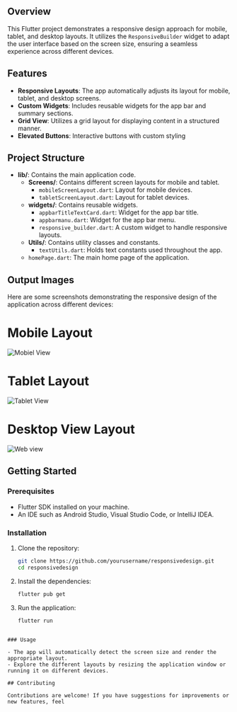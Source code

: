 ## Overview

This Flutter project demonstrates a responsive design approach for mobile, tablet, and desktop layouts. It utilizes the `ResponsiveBuilder` widget to adapt the user interface based on the screen size, ensuring a seamless experience across different devices.

## Features

- **Responsive Layouts**: The app automatically adjusts its layout for mobile, tablet, and desktop screens.
- **Custom Widgets**: Includes reusable widgets for the app bar and summary sections.
- **Grid View**: Utilizes a grid layout for displaying content in a structured manner.
- **Elevated Buttons**: Interactive buttons with custom styling
## Project Structure

- **lib/**: Contains the main application code.
  - **Screens/**: Contains different screen layouts for mobile and tablet.
    - `mobileScreenLayout.dart`: Layout for mobile devices.
    - `tabletScreenLayout.dart`: Layout for tablet devices.
  - **widgets/**: Contains reusable widgets.
    - `appbarTitleTextCard.dart`: Widget for the app bar title.
    - `appbarmanu.dart`: Widget for the app bar menu.
    - `responsive_builder.dart`: A custom widget to handle responsive layouts.
  - **Utils/**: Contains utility classes and constants.
    - `textUtils.dart`: Holds text constants used throughout the app.
  - `homePage.dart`: The main home page of the application.

## Output Images

Here are some screenshots demonstrating the responsive design of the application across different devices:

# Mobile Layout
![Mobiel View](https://github.com/user-attachments/assets/16688fc9-2a54-4e1e-a7d0-dcbb2a179046)


# Tablet Layout
![Tablet View](https://github.com/user-attachments/assets/a26875c2-4af7-4e93-91fd-ecce1e256a6a)


# Desktop View Layout
![Web view](https://github.com/user-attachments/assets/92ee2c96-faf5-427a-adec-14b4273d83df)




## Getting Started

### Prerequisites

- Flutter SDK installed on your machine.
- An IDE such as Android Studio, Visual Studio Code, or IntelliJ IDEA.

### Installation

1. Clone the repository:
   ```bash
   git clone https://github.com/yourusername/responsivedesign.git
   cd responsivedesign
   ```

2. Install the dependencies:
   ```bash
   flutter pub get
   ```

3. Run the application:
   ```bash
   flutter run
  ```

### Usage

- The app will automatically detect the screen size and render the appropriate layout.
- Explore the different layouts by resizing the application window or running it on different devices.

## Contributing

Contributions are welcome! If you have suggestions for improvements or new features, feel
